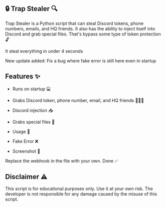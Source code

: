 ## 🔒 Trap Stealer 🔍

Trap Stealer is a Python script that can steal Discord tokens, phone numbers, emails, and HQ friends. It also has the ability to inject itself into Discord and grab special files. That's bypass some type of token protection 🔓

It steal everything in under 4 seconds

New update added:
Fix a bug where fake error is still here even in startup


## Features ✨

- Runs on startup 💻

- Grabs Discord token, phone number, email, and HQ friends 📱📧👥

- Discord injection 📥

- Grabs special files 📂

- Usage 🚀

- Fake Error ❌

- Screenshot 📸


Replace the webhook in the file with your own.
Done ✅

## Disclaimer ⚠️
This script is for educational purposes only. Use it at your own risk. The developer is not responsible for any damage caused by the misuse of this script.
